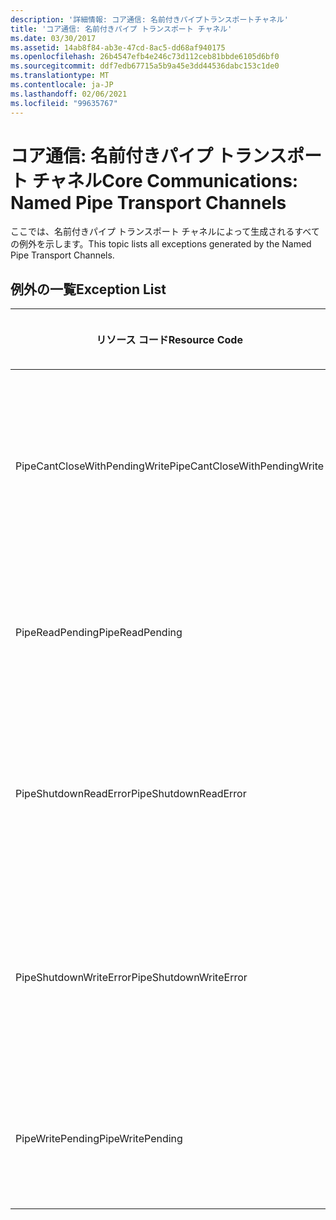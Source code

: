 ```yaml
---
description: '詳細情報: コア通信: 名前付きパイプトランスポートチャネル'
title: 'コア通信: 名前付きパイプ トランスポート チャネル'
ms.date: 03/30/2017
ms.assetid: 14ab8f84-ab3e-47cd-8ac5-dd68af940175
ms.openlocfilehash: 26b4547efb4e246c73d112ceb81bbde6105d6bf0
ms.sourcegitcommit: ddf7edb67715a5b9a45e3dd44536dabc153c1de0
ms.translationtype: MT
ms.contentlocale: ja-JP
ms.lasthandoff: 02/06/2021
ms.locfileid: "99635767"
---
```

# <a name="core-communications-named-pipe-transport-channels"></a><span data-ttu-id="4379d-103">コア通信: 名前付きパイプ トランスポート チャネル</span><span class="sxs-lookup"><span data-stu-id="4379d-103">Core Communications: Named Pipe Transport Channels</span></span>

<span data-ttu-id="4379d-104">ここでは、名前付きパイプ トランスポート チャネルによって生成されるすべての例外を示します。</span><span class="sxs-lookup"><span data-stu-id="4379d-104">This topic lists all exceptions generated by the Named Pipe Transport Channels.</span></span>  
  
## <a name="exception-list"></a><span data-ttu-id="4379d-105">例外の一覧</span><span class="sxs-lookup"><span data-stu-id="4379d-105">Exception List</span></span>  
  
|<span data-ttu-id="4379d-106">リソース コード</span><span class="sxs-lookup"><span data-stu-id="4379d-106">Resource Code</span></span>|<span data-ttu-id="4379d-107">リソースの文字列</span><span class="sxs-lookup"><span data-stu-id="4379d-107">Resource String</span></span>|  
|-------------------|---------------------|  
|<span data-ttu-id="4379d-108">PipeCantCloseWithPendingWrite</span><span class="sxs-lookup"><span data-stu-id="4379d-108">PipeCantCloseWithPendingWrite</span></span>|<span data-ttu-id="4379d-109">パイプへの書き込み処理中はパイプを閉じることはできません。</span><span class="sxs-lookup"><span data-stu-id="4379d-109">The pipe cannot be closed while a write operation to the pipe is pending.</span></span>|  
|<span data-ttu-id="4379d-110">PipeReadPending</span><span class="sxs-lookup"><span data-stu-id="4379d-110">PipeReadPending</span></span>|<span data-ttu-id="4379d-111">このパイプでは読み込み操作を実行中です。</span><span class="sxs-lookup"><span data-stu-id="4379d-111">A read operation is in progress for the pipe.</span></span>|  
|<span data-ttu-id="4379d-112">PipeShutdownReadError</span><span class="sxs-lookup"><span data-stu-id="4379d-112">PipeShutdownReadError</span></span>|<span data-ttu-id="4379d-113">パイプ 'シャットダウン' インジケーターの読み取り操作に失敗しました。</span><span class="sxs-lookup"><span data-stu-id="4379d-113">The read operation of the pipe 'shutdown' indicator failed.</span></span>|  
|<span data-ttu-id="4379d-114">PipeShutdownWriteError</span><span class="sxs-lookup"><span data-stu-id="4379d-114">PipeShutdownWriteError</span></span>|<span data-ttu-id="4379d-115">パイプ 'シャットダウン' インジケーターの書き込み操作に失敗しました。</span><span class="sxs-lookup"><span data-stu-id="4379d-115">The write operation of the pipe 'shutdown' indicator failed.</span></span>|  
|<span data-ttu-id="4379d-116">PipeWritePending</span><span class="sxs-lookup"><span data-stu-id="4379d-116">PipeWritePending</span></span>|<span data-ttu-id="4379d-117">このパイプでは書き込み操作を実行中です。</span><span class="sxs-lookup"><span data-stu-id="4379d-117">A write operation is in progress for the pipe.</span></span>|
